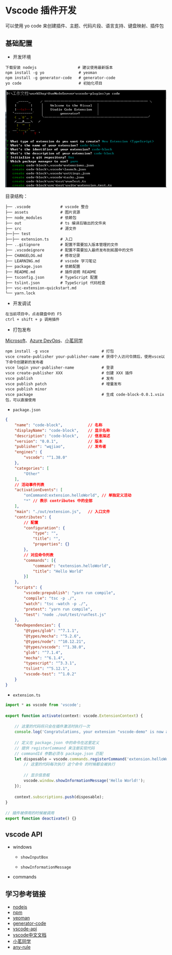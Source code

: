 # Vscode 插件开发

可以使用 yo code 来创建插件、主题、代码片段、语言支持、键盘映射、插件包

## 基础配置

* 开发环境
```
下载安装 nodejs                  # 建议使用最新版本
npm install -g yo               # yeoman 
npm install -g generator-code   # generator-code
yo code                         # 初始化项目
```

<img src="./assets/yo-code.png" alt="初始化 vscode 插件项目" />

目录结构：
```
├── .vscode             # vscode 整合
├── assets              # 图片资源
├── node_modules        # 依赖包
├── out                 # ts 编译后输出的文件夹
├── src                 # 源文件
├──├── test
├──├── extension.ts     # 入口
├── ..gitignore         # 配置不需要加入版本管理的文件
├── .vscodeignore       # 配置不需要加入最终发布到拓展中的文件
├── CHANGELOG.md        # 修改记录
├── LEARNING.md         # vscode 学习笔记
├── package.json        # 依赖配置
├── README.md           # 插件说明 README
├── tsconfig.json       # TypeScript 配置
├── tslint.json         # TypeScript 代码检查
├── vsc-extension-quickstart.md
└── yarn.lock
```

* 开发调试

```
在当前项目中，点击键盘中的 F5
ctrl + shift + p 调用插件
```

* 打包发布

[Microsoft]()、[Azure DevOps](https://aka.ms/SignupAzureDevOps)、[小茗同学](https://www.cnblogs.com/liuxianan/p/vscode-plugin-overview.html)

```
npm install -g vsce			   			  # 打包
vsce create-publisher your-publisher-name # 获得个人访问令牌后，使用vsce以下命令创建新的发布者
vsce login your-publisher-name            # 登录
vsce create-publisher XXX	        	  # 创建 XXX 插件
vsce publish				   			  # 发布
vsce publish patch						  # 增量发布 
vsce publish minor
vsce package				   			  # 生成 code-block-0.0.1.vsix 包，可以直接使用
```

* `package.json`

```json
{
	"name": "code-block",           // 名称
	"displayName": "code-block",    // 显示名称
	"description": "code-block",    // 信息描述
    "version": "0.0.1",             // 版本
    "publisher": "wqjiao",          // 发布者
	"engines": {
		"vscode": "^1.38.0"
	},
	"categories": [
		"Other"
	],
	// 活动事件列表
	"activationEvents": [
		"onCommand:extension.helloWorld", // 单独定义活动
		"*" // 表示 contributes 中的全部
	],
	"main": "./out/extension.js",   // 入口文件
	"contributes": {
		// 配置
		"configuration": {
            "type": "",
            "title": "",
            "properties": {}
		},
		// 对应命令列表
		"commands": [{
			"command": "extension.helloWorld",
			"title": "Hello World"
		}]
	},
	"scripts": {
		"vscode:prepublish": "yarn run compile",
		"compile": "tsc -p ./",
		"watch": "tsc -watch -p ./",
		"pretest": "yarn run compile",
		"test": "node ./out/test/runTest.js"
	},
	"devDependencies": {
		"@types/glob": "^7.1.1",
		"@types/mocha": "^5.2.6",
		"@types/node": "^10.12.21",
		"@types/vscode": "^1.38.0",
		"glob": "^7.1.4",
		"mocha": "^6.1.4",
		"typescript": "^3.3.1",
		"tslint": "^5.12.1",
		"vscode-test": "^1.0.2"
	}
}
```

* `extension.ts`
```js
import * as vscode from 'vscode';
 
export function activate(context: vscode.ExtensionContext) {
 
    // 这里的代码将只会在插件激活时执行一次
    console.log('Congratulations, your extension "vscode-demo" is now active!');
    
    // 定义在 package.json 中的命令在这里定义
    // 提供 registerCommand 来注册实现代码
    // commandId 参数必须与 package.json 匹配
    let disposable = vscode.commands.registerCommand('extension.helloWorld', function () {
        // 这里的代码每次执行 这个命令 的时候都会被执行
        
        // 显示信息框
        vscode.window.showInformationMessage('Hello World!');
    });
    
    context.subscriptions.push(disposable);
}
 
// 插件被停用的时候被调用
export function deactivate() {}
```

## vscode API

* windows

	- `showInputBox`

	- `showInformationMessage`

* commands

## 学习参考链接

* [nodejs](https://nodejs.org/en/)
* [npm](https://www.npmjs.com/package/npm)
* [yeoman](http://yeoman.io/)
* [generator-code](https://github.com/Microsoft/vscode-generator-code)
* [vscode-api](https://code.visualstudio.com/docs/extensionAPI/vscode-api)
* [vscode中文文档](https://jeasonstudio.gitbooks.io/vscode-cn-doc/)
* [小茗同学](https://github.com/sxei)
* [any-rule](https://github.com/any86/any-rule)
